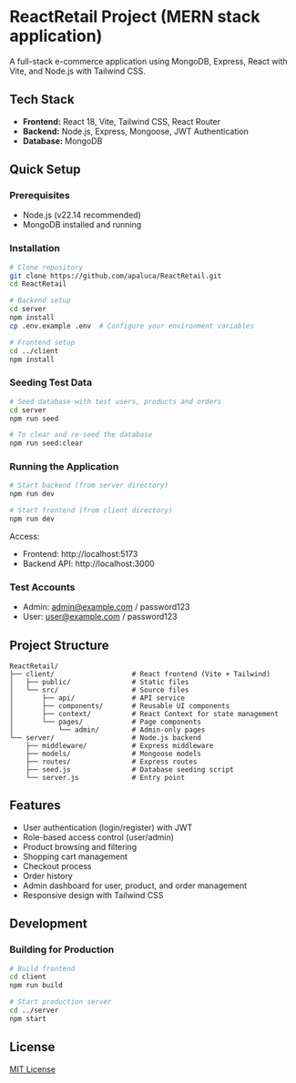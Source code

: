 # ReactRetail Project (MERN stack application)

A full-stack e-commerce application using MongoDB, Express, React with Vite, and Node.js with Tailwind CSS.

## Tech Stack

- **Frontend:** React 18, Vite, Tailwind CSS, React Router
- **Backend:** Node.js, Express, Mongoose, JWT Authentication
- **Database:** MongoDB

## Quick Setup

### Prerequisites
- Node.js (v22.14 recommended)
- MongoDB installed and running

### Installation

```bash
# Clone repository
git clone https://github.com/apaluca/ReactRetail.git
cd ReactRetail

# Backend setup
cd server
npm install
cp .env.example .env  # Configure your environment variables

# Frontend setup
cd ../client
npm install
```

### Seeding Test Data
```bash
# Seed database with test users, products and orders
cd server
npm run seed

# To clear and re-seed the database
npm run seed:clear
```

### Running the Application

```bash
# Start backend (from server directory)
npm run dev

# Start frontend (from client directory)
npm run dev
```

Access:
- Frontend: http://localhost:5173
- Backend API: http://localhost:3000

### Test Accounts
- Admin: admin@example.com / password123
- User: user@example.com / password123

## Project Structure

```
ReactRetail/
├── client/                   # React frontend (Vite + Tailwind)
│   ├── public/               # Static files
│   └── src/                  # Source files
│       ├── api/              # API service
│       ├── components/       # Reusable UI components
│       ├── context/          # React Context for state management
│       └── pages/            # Page components
│           └── admin/        # Admin-only pages
└── server/                   # Node.js backend
    ├── middleware/           # Express middleware
    ├── models/               # Mongoose models
    ├── routes/               # Express routes
    ├── seed.js               # Database seeding script
    └── server.js             # Entry point
```

## Features

- User authentication (login/register) with JWT
- Role-based access control (user/admin)
- Product browsing and filtering
- Shopping cart management
- Checkout process
- Order history
- Admin dashboard for user, product, and order management
- Responsive design with Tailwind CSS

## Development

### Building for Production
```bash
# Build frontend
cd client
npm run build

# Start production server
cd ../server
npm start
```

## License

[MIT License](LICENSE)